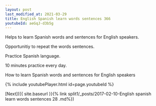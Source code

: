 ```yaml
---
layout: post
last_modified_at: 2021-03-29
title: English Spanish learn words sentences 366 
youtubeId: aeGqJ-d3b5g
---
```

 
 
Helps to learn Spanish words and sentences for English speakers.

Opportunitiy to repeat the words sentences. 

Practice Spanish language. 
 
10 minutes practice every day. 
 
How to learn Spanish words and sentences for English speakers 
 
{% include youtubePlayer.html id=page.youtubeId %}
 
 
[Next]({{ site.baseurl }}{% link  split1/_posts/2017-02-10-English spanish learn words sentences 28 .md%})
 
